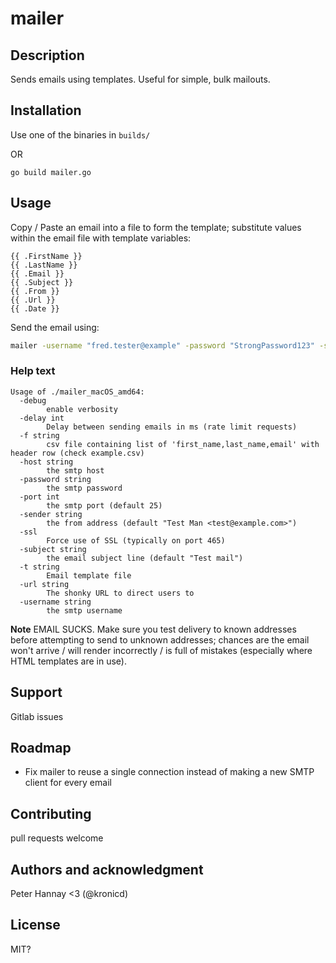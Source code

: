 # mailer

## Description
Sends emails using templates. Useful for simple, bulk mailouts.


## Installation

Use one of the binaries in `builds/`

OR

`go build mailer.go`


## Usage


Copy / Paste an email into a file to form the template; substitute values within the email file with template variables:

~~~
{{ .FirstName }}
{{ .LastName }}
{{ .Email }}
{{ .Subject }}
{{ .From }}
{{ .Url }}
{{ .Date }}
~~~

Send the email using:

~~~sh
mailer -username "fred.tester@example" -password "StrongPassword123" -subject "TEST" -sender "Fred Tester <fred.tester@example>" -f test.csv -t template.eml -host smtp.office365.com -port 587 -debug -url "https://example.com/phishlol"
~~~

### Help text

~~~
Usage of ./mailer_macOS_amd64:
  -debug
    	enable verbosity
  -delay int
    	Delay between sending emails in ms (rate limit requests)
  -f string
    	csv file containing list of 'first_name,last_name,email' with header row (check example.csv)
  -host string
    	the smtp host
  -password string
    	the smtp password
  -port int
    	the smtp port (default 25)
  -sender string
    	the from address (default "Test Man <test@example.com>")
  -ssl
    	Force use of SSL (typically on port 465)
  -subject string
    	the email subject line (default "Test mail")
  -t string
    	Email template file
  -url string
    	The shonky URL to direct users to
  -username string
    	the smtp username
~~~

**Note** EMAIL SUCKS. Make sure you test delivery to known addresses before attempting to send to unknown addresses; chances are the email won't arrive / will render incorrectly / is full of mistakes (especially where HTML templates are in use).

## Support

Gitlab issues

## Roadmap

* Fix mailer to reuse a single connection instead of making a new SMTP client for every email

## Contributing
pull requests welcome


## Authors and acknowledgment


Peter Hannay <3 (@kronicd)

## License

MIT?

